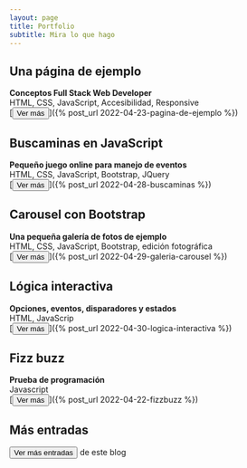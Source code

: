 ```yaml
---
layout: page
title: Portfolio
subtitle: Mira lo que hago
---
```

Una página de ejemplo
---------------------
**Conceptos Full Stack Web Developer**  
HTML, CSS, JavaScript, Accesibilidad, Responsive  
[<button>Ver más</button>]({% post_url 2022-04-23-pagina-de-ejemplo %})

Buscaminas en JavaScript
------------------------
**Pequeño juego online para manejo de eventos**  
HTML, CSS, JavaScript, Bootstrap, JQuery  
[<button>Ver más</button>]({% post_url 2022-04-28-buscaminas %})

Carousel con Bootstrap
----------------------
**Una pequeña galería de fotos de ejemplo**  
HTML, CSS, JavaScript, Bootstrap, edición fotográfica  
[<button>Ver más</button>]({% post_url 2022-04-29-galeria-carousel %})

Lógica interactiva
------------------
**Opciones, eventos, disparadores y estados**  
HTML, JavaScrip  
[<button>Ver más</button>]({% post_url 2022-04-30-logica-interactiva %})

Fizz buzz
---------
**Prueba de programación**  
Javascript  
[<button>Ver más</button>]({% post_url 2022-04-22-fizzbuzz %})

Más entradas
------------
[<button>Ver más entradas</button>](index.html) de este blog


